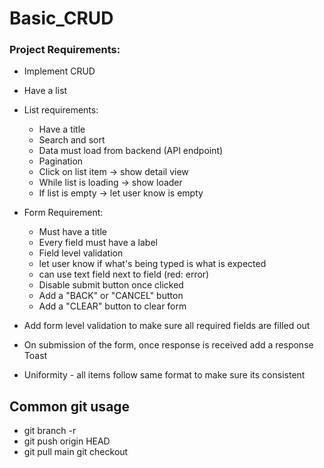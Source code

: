 # Basic_CRUD
### Project Requirements:

- Implement CRUD
- Have a list
- List requirements:
  - Have a title
  - Search and sort
  - Data must load from backend (API endpoint)
  - Pagination
  - Click on list item -> show detail view
  - While list is loading -> show loader
  - If list is empty -> let user know is empty
- Form Requirement:
  - Must have a title
  - Every field must have a label
  - Field level validation
  - let user know if what's being typed is what is expected
  - can use text field next to field (red: error)
  - Disable submit button once clicked
  - Add a "BACK" or "CANCEL" button
  - Add a "CLEAR" button to clear form

- Add form level validation to make sure all required fields are filled out
- On submission of the form, once response is received add a response Toast
- Uniformity - all items follow same format to make sure its consistent

## Common git usage

- git branch -r
- git push origin HEAD
- git pull main <branch>
  git checkout <branch>
